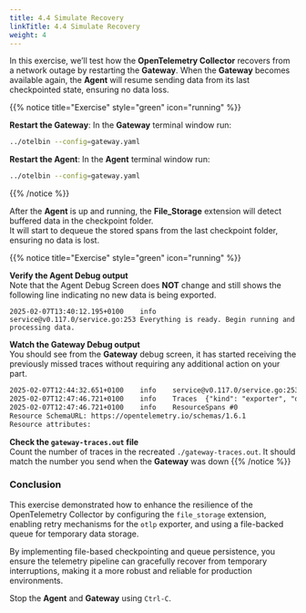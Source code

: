 ```yaml
---
title: 4.4 Simulate Recovery
linkTitle: 4.4 Simulate Recovery
weight: 4
---
```


In this exercise, we’ll test how the **OpenTelemetry Collector** recovers from a network outage by restarting the **Gateway**. When the **Gateway** becomes available again, the **Agent** will resume sending data from its last checkpointed state, ensuring no data loss.

{{% notice title="Exercise" style="green" icon="running" %}}

**Restart the Gateway**: In the **Gateway** terminal window run:

```sh
../otelbin --config=gateway.yaml
```

**Restart the Agent**: In the **Agent** terminal window run:

```sh
../otelbin --config=gateway.yaml
```

{{% /notice %}}

After the **Agent** is up and running, the **File_Storage** extension will detect buffered data in the checkpoint folder.  
It will start to dequeue the stored spans from the last checkpoint folder, ensuring no data is lost.

{{% notice title="Exercise" style="green" icon="running" %}}

**Verify the Agent Debug output**  
Note that the Agent Debug Screen does **NOT** change and still shows the following line indicating no new data is being exported.
  
  ```text
  2025-02-07T13:40:12.195+0100    info    service@v0.117.0/service.go:253 Everything is ready. Begin running and processing data.
  ```

**Watch the Gateway Debug output**  
You should see from the **Gateway** debug screen, it has started receiving the previously missed traces without requiring any additional action on your part.  

  ```txt
  2025-02-07T12:44:32.651+0100    info    service@v0.117.0/service.go:253 Everything is ready. Begin running and processing data.
  2025-02-07T12:47:46.721+0100    info    Traces  {"kind": "exporter", "data_type": "traces", "name": "debug", "resource spans": 4, "spans": 4}
  2025-02-07T12:47:46.721+0100    info    ResourceSpans #0
  Resource SchemaURL: https://opentelemetry.io/schemas/1.6.1
  Resource attributes:
  ```

**Check the `gateway-traces.out` file**  
Count the number of traces in the recreated `./gateway-traces.out`. It should match the number you send when the **Gateway** was down
{{% /notice %}}

### Conclusion

This exercise demonstrated how to enhance the resilience of the OpenTelemetry Collector by configuring the `file_storage` extension, enabling retry mechanisms for the `otlp` exporter, and using a file-backed queue for temporary data storage.

By implementing file-based checkpointing and queue persistence, you ensure the telemetry pipeline can gracefully recover from temporary interruptions, making it a more robust and reliable for production environments.

Stop the **Agent** and **Gateway** using `Ctrl-C`.
